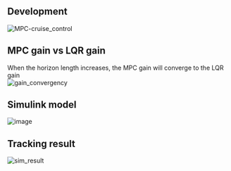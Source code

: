 ## Development
![MPC-cruise_control](https://user-images.githubusercontent.com/36635562/152439968-984412cc-be89-4ef7-be74-ed212e046145.jpg)
## MPC gain vs LQR gain
When the horizon length increases, the MPC gain will converge to the LQR gain <br>
![gain_convergency](https://user-images.githubusercontent.com/36635562/152820720-832e2d9a-152d-4892-98f0-c8df01ee4315.png)
## Simulink model
![image](https://user-images.githubusercontent.com/36635562/152440156-99926301-b9c2-4147-b35b-9593d4108c46.png)
## Tracking result
![sim_result](https://user-images.githubusercontent.com/36635562/152440168-38d37ae9-2e84-4bda-86b9-90b4ec51e3a6.png)

